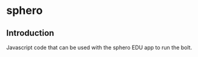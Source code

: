 # sphero
## Introduction
Javascript code that can be used with the sphero EDU app to run the bolt. 

